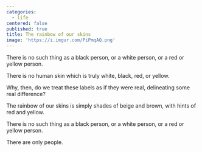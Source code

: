 ```yaml
---
categories:
  - life
centered: false
published: true
title: The rainbow of our skins
image: 'https://i.imgur.com/PiPmqAQ.png'
---
```

There is no such thing
as a black person,
or a white person,
or a red or yellow person.
 
There is no human skin
which is truly white, black,
red, or yellow.

Why, then,
do we treat these labels
as if they were real,
delineating some real difference?

The rainbow of our skins
is simply shades
of beige and brown,
with hints of red and yellow.

There is no such thing
as a black person,
or a  white person,
or a red or yellow person.

There are only people.
